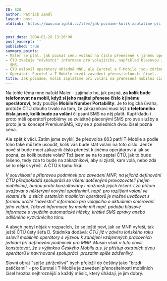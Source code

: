 ```yaml
---
ID: 820
author: Patrick Zandl
layout: post
oldlink: 'https://www.marigold.cz/item/jak-pozname-kolik-zaplatime-pri-volani-na-prenesena-mobilni-cisla

  '
post_date: 2004-01-28 13:26:00
post_excerpt: ''
published: true
summary_points:
- Maler se ptal, jak poznat cenu volání na číslo přenesené k jinému operátorovi.
- ČTÚ zvažuje "návěstní" informace pro volajícího, například hlasovou zprávu nebo
  SMS.
- ČTÚ oslovil operátory ohledně MNP, ale Eurotel a T-Mobile jsou zdrženliví.
- Operátoři Eurotel a T-Mobile brzdí zavedení přenositelnosti čísel.
title: Jak poznáme, kolik zaplatíme při volání na přenesená mobilní čísla?
---
```


<p>
Na tohle téma mne naťukl Maler - zajímalo ho, jak pozná,<STRONG> za kolik bude telefonovat na mobil, když si jeho majitel přenese číslo k jinému operátorovi</STRONG>, tedy použije <STRONG>Mobile Number Portability</STRONG>. Je to logická úvaha, protože ČTÚ dlouho trvalo na tom, že zákazníkovi musí být <STRONG>z telefonního čísla jasné, kolik bude za volání</STRONG> či psaní SMS na něj platit. Kupříkladu i proto měli operátoři problémy se zvláštně placenými SMS pro své služby a proto je tu koncept PremiumSMS, kdy se z posledních dvou čísel pozná cena. </p>

<p>
Ale zpět k věci. Zatím jsme zvyklí, že předvolba 603 patří T-Mobile a podle toho také můžete usoudit, kolik vás bude stát volání na toto číslo. Jenže nově si bude moci zákazník číslo přenést k jinému operátorovi a jak se pozná, za kolik budete volat? Tož jsem se na to zeptal ČTÚ, jak to bude řešeno, tedy zda to bude na zákazníkovi, aby si zjistil, kam volá, nebo zda se to nějak vyřeší. A ČTÚ k tomu říká:</p>

<p>
<EM>V souvislosti s přípravou podmínek pro zavedení MNP, na jejichž definování ČTÚ předpokládá spolupráci se všemi dotčenými provozovateli (nejen mobilními), budou proto konzultovány i možnosti jejich řešení. Lze přitom uvažovat s některými novými opatřeními, např. pro rozlišení volání ve vlastní síti&#160; a sítích ostatních mobilních operátorů je možné uvažovat s formou určité "návěstní" informace pro volajícího o aktuálním směrování jeho volání. Taková informace by mohla mít např. podobu hlasové informace s využitím automatické hlásky, krátké SMS zprávy anebo odlišného vyzváněcího tónu.</EM></p>

<p>
A abych nebyl nějak v rozpacích, že se ještě neví, jak se MNP vyřeší, tak ještě ČTÚ ústy šéfa D. Stádníka dodává: <EM>ČTÚ již v závěru loňského roku oslovil mobilním operátory s výzvou k zahájení vzájemných pracovních jednání při definování podmínek pro MNP. Musím však v tuto chvíli konstatovat, že s výjimkou Českého Mobilu a.s. je přístup ostatních dvou operátorů k navrhované spolupráci&#160; prozatím spíše zdrženlivý.</EM></p>

<p>
Slovní obrat "spíše zdrženlivý" bych přeložil do češtiny jako "brzdí patičkami" - pro Eurotel i T-Mobile je zavedení přenositelnosti mobilních čísel hrozba nejhroznější a každý měsíc, který úhádají, je jim dobrý.</p>